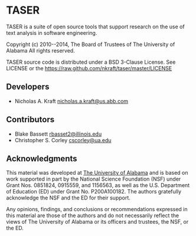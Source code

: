 # TASER

TASER is a suite of open source tools that support research on the use of
text analysis in software engineering.

Copyright (c) 2010--2014, The Board of Trustees of The University of Alabama
All rights reserved.

TASER source code is distributed under a BSD 3-Clause License.
See LICENSE or the https://raw.github.com/nkraft/taser/master/LICENSE

## Developers

  * Nicholas A. Kraft <nicholas.a.kraft@us.abb.com>

## Contributors

  * Blake Bassett <rbasset2@illinois.edu>
  * Christopher S. Corley <cscorley@ua.edu>

## Acknowledgments

This material was developed at [The University of Alabama](http://www.ua.edu/)
and is based on work supported in part by the National Science Foundation (NSF)
under Grant Nos. 0851824, 0915559, and 1156563, as well as the U.S. Department
of Education (ED) under Grant No. P200A100182. The authors gratefully
acknowledge the NSF and the ED for their support.

Any opinions, findings, and conclusions or recommendations expressed in this
material are those of the authors and do not necessarily reflect the views of
The University of Alabama or its officers and trustees, the NSF, or the ED.
